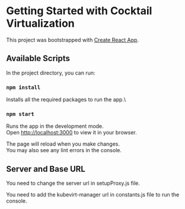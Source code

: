 # Getting Started with Cocktail Virtualization

This project was bootstrapped with [Create React App](https://github.com/facebook/create-react-app).

## Available Scripts

In the project directory, you can run:

### `npm install`

Installs all the required packages to run the app.\

### `npm start`

Runs the app in the development mode.\
Open [http://localhost:3000](http://localhost:3000) to view it in your browser.

The page will reload when you make changes.\
You may also see any lint errors in the console.

## Server and Base URL

You need to change the server url in setupProxy.js file.

You need to add the kubevirt-manager url in constants.js file to run the console.
